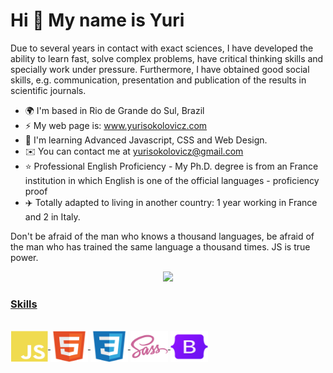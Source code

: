 Hi 👋 My name is Yuri
==========================

Due to several years in contact with exact sciences, I have developed the ability to learn fast, solve complex problems, have critical thinking skills and specially work under pressure. Furthermore, I have obtained good social skills, e.g. communication, presentation and publication of the results in scientific journals.

* 🌍 I'm based in Rio de Grande do Sul, Brazil
* ⚡ My web page is: www.yurisokolovicz.com
* 🧠 I'm learning Advanced Javascript, CSS and Web Design.
* ✉️ You can contact me at yurisokolovicz@gmail.com
* ⭐ Professional English Proficiency - My Ph.D. degree is from an France institution in which English is one of the official languages - proficiency proof
* ✈️ Totally adapted to living in another country: 1 year working in France and 2 in Italy. 

Don't be afraid of the man who knows a thousand languages, be afraid of the man who has trained the same language a thousand times. JS is true power.

<div align="center">
  <a href="https://github.com/yurisokolovicz">
  <img height="180em" src="https://github-readme-stats.vercel.app/api/top-langs/?username=yurisokolovicz&layout=compact&langs_count=7&theme=dracula"/>
</div>

### Skills
  
<div style="display: inline_block"><br>
  <img align="center" alt="Rafa-Js" height="50" width="60" src="https://raw.githubusercontent.com/devicons/devicon/master/icons/javascript/javascript-plain.svg">
  <img align="center" alt="Rafa-HTML" height="50" width="60" src="https://raw.githubusercontent.com/devicons/devicon/master/icons/html5/html5-original.svg">
  <img align="center" alt="Rafa-CSS" height="50" width="60" src="https://raw.githubusercontent.com/devicons/devicon/master/icons/css3/css3-original.svg">
  <img align="center" alt="Rafa-CSS" height="50" width="60" src="https://raw.githubusercontent.com/devicons/devicon/master/icons/sass/sass-original.svg">
  <img align="center" alt="Rafa-CSS" height="50" width="60" src="https://raw.githubusercontent.com/devicons/devicon/master/icons/bootstrap/bootstrap-original.svg">
</div>

